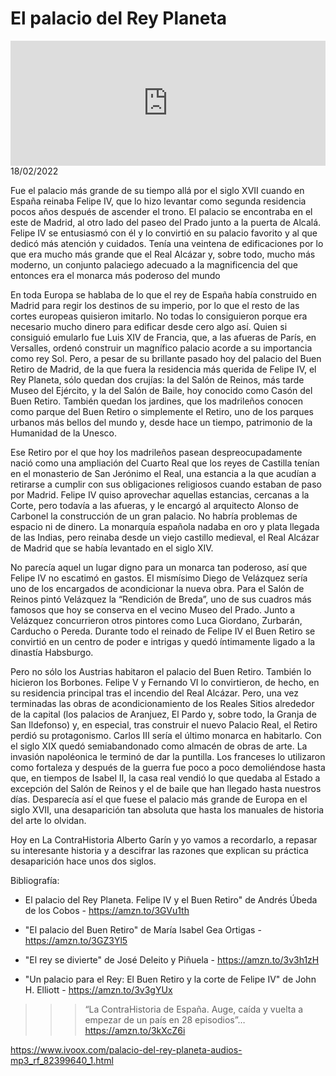 # El palacio del Rey Planeta
<iframe id='audio_88903085' frameborder='0' allowfullscreen='' scrolling='no' height='200' style='width:100%;' src='https://www.ivoox.com/player_ej_82399640_6_1.html' loading='lazy'></iframe>18/02/2022

Fue el palacio más grande de su tiempo allá por el siglo XVII cuando en España reinaba Felipe IV, que lo hizo levantar como segunda residencia pocos años después de ascender el trono. El palacio se encontraba en el este de Madrid, al otro lado del paseo del Prado junto a la puerta de Alcalá. Felipe IV se entusiasmó con él y lo convirtió en su palacio favorito y al que dedicó más atención y cuidados. Tenía una veintena de edificaciones por lo que era mucho más grande que el Real Alcázar y, sobre todo, mucho más moderno, un conjunto palaciego adecuado a la magnificencia del que entonces era el monarca más poderoso del mundo 

 En toda Europa se hablaba de lo que el rey de España había construido en Madrid para regir los destinos de su imperio, por lo que el resto de las cortes europeas quisieron imitarlo. No todas lo consiguieron porque era necesario mucho dinero para edificar desde cero algo así. Quien si consiguió emularlo fue Luis XIV de Francia, que, a las afueras de París, en Versalles, ordenó construir un magnífico palacio acorde a su importancia como rey Sol. Pero, a pesar de su brillante pasado hoy del palacio del Buen Retiro de Madrid, de la que fuera la residencia más querida de Felipe IV, el Rey Planeta, sólo quedan dos crujías: la del Salón de Reinos, más tarde Museo del Ejército, y la del Salón de Baile, hoy conocido como Casón del Buen Retiro. También quedan los jardines, que los madrileños conocen como parque del Buen Retiro o simplemente el Retiro, uno de los parques urbanos más bellos del mundo y, desde hace un tiempo, patrimonio de la Humanidad de la Unesco.  

 Ese Retiro por el que hoy los madrileños pasean despreocupadamente nació como una ampliación del Cuarto Real que los reyes de Castilla tenían en el monasterio de San Jerónimo el Real, una estancia a la que acudían a retirarse a cumplir con sus obligaciones religiosos cuando estaban de paso por Madrid. Felipe IV quiso aprovechar aquellas estancias, cercanas a la Corte, pero todavía a las afueras, y le encargó al arquitecto Alonso de Carbonel la construcción de un gran palacio. No habría problemas de espacio ni de dinero. La monarquía española nadaba en oro y plata llegada de las Indias, pero reinaba desde un viejo castillo medieval, el Real Alcázar de Madrid que se había levantado en el siglo XIV.  

 No parecía aquel un lugar digno para un monarca tan poderoso, así que Felipe IV no escatimó en gastos. El mismísimo Diego de Velázquez sería uno de los encargados de acondicionar la nueva obra. Para el Salón de Reinos pintó Velázquez la “Rendición de Breda”, uno de sus cuadros más famosos que hoy se conserva en el vecino Museo del Prado. Junto a Velázquez concurrieron otros pintores como Luca Giordano, Zurbarán, Carducho o Pereda. Durante todo el reinado de Felipe IV el Buen Retiro se convirtió en un centro de poder e intrigas y quedó íntimamente ligado a la dinastía Habsburgo.  

 Pero no sólo los Austrias habitaron el palacio del Buen Retiro. También lo hicieron los Borbones. Felipe V y Fernando VI lo convirtieron, de hecho, en su residencia principal tras el incendio del Real Alcázar. Pero, una vez terminadas las obras de acondicionamiento de los Reales Sitios alrededor de la capital (los palacios de Aranjuez, El Pardo y, sobre todo, la Granja de San Ildefonso) y, en especial, tras construir el nuevo Palacio Real, el Retiro perdió su protagonismo. Carlos III sería el último monarca en habitarlo. Con el siglo XIX quedó semiabandonado como almacén de obras de arte. La invasión napoléonica le terminó de dar la puntilla. Los franceses lo utilizaron como fortaleza y después de la guerra fue poco a poco demoliéndose hasta que, en tiempos de Isabel II, la casa real vendió lo que quedaba al Estado a excepción del Salón de Reinos y el de baile que han llegado hasta nuestros días. Desparecía así el que fuese el palacio más grande de Europa en el siglo XVII, una desaparición tan absoluta que hasta los manuales de historia del arte lo olvidan.  

 Hoy en La ContraHistoria Alberto Garín y yo vamos a recordarlo, a repasar su interesante historia y a descifrar las razones que explican su práctica desaparición hace unos dos siglos.  

 Bibliografía:

 - El palacio del Rey Planeta. Felipe IV y el Buen Retiro" de Andrés Úbeda de los Cobos - https://amzn.to/3GVu1th

 - "El palacio del Buen Retiro" de María Isabel Gea Ortigas - https://amzn.to/3GZ3Yl5

 - "El rey se divierte" de José Deleito y Piñuela - https://amzn.to/3v3h1zH

 - "Un palacio para el Rey: El Buen Retiro y la corte de Felipe IV" de  John H. Elliott - https://amzn.to/3v3gYUx 

 >>> “La ContraHistoria de España. Auge, caída y vuelta a empezar de un país en 28 episodios”… https://amzn.to/3kXcZ6i 

 

https://www.ivoox.com/palacio-del-rey-planeta-audios-mp3_rf_82399640_1.html

